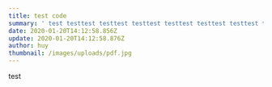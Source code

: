 ```yaml
---
title: test code
summary: ' test testtest testtest testtest testtest testtest testtest testtest testtest testtest testtest testtest testtest testtest testtest testtest testtest testtest test test testtest testtest testtest testtest testtest testtest testtest testtest testtest testtest testtest testtest testtest testtest testtest testtest testtest test'
date: 2020-01-20T14:12:58.856Z
update: 2020-01-20T14:12:58.876Z
author: huy
thumbnail: /images/uploads/pdf.jpg
---
```

test
